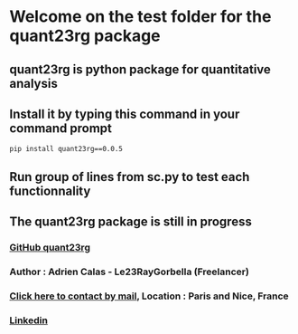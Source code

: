 # Welcome on the test folder for the quant23rg package

## quant23rg is python package for quantitative analysis

## Install it by typing this command in your command prompt 

```
pip install quant23rg==0.0.5
```

## Run group of lines from sc.py to test each functionnality 

## The quant23rg package is still in progress

### [GitHub quant23rg](https://github.com/leRayGorbella/quant23rg/tree/main)

### Author : Adrien Calas - Le23RayGorbella (Freelancer)

### [Click here to contact by mail](mailto:le23rg@icloud.com?subject=[From%20quant23rg%20package]), Location : Paris and Nice, France

### [Linkedin](https://www.linkedin.com/in/adrien-calas-881132151/)
